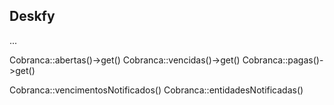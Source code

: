 ## Deskfy
...

Cobranca::abertas()->get()
Cobranca::vencidas()->get()
Cobranca::pagas()->get()

Cobranca::vencimentosNotificados()
Cobranca::entidadesNotificadas()